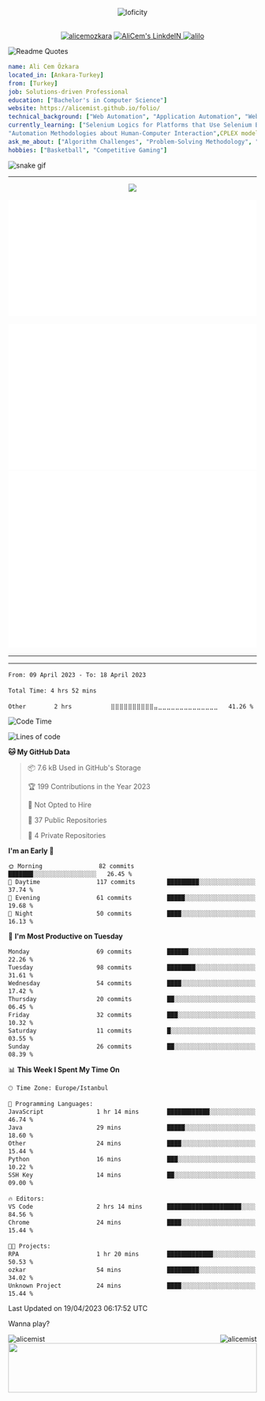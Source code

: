 <p align="center">
<img alt="loficity" width="800px" src="https://github.com/HyunCafe/HyunCafe/raw/main/assests/loficity.gif"</img>
</p>
<p align="center">
<br/>
  <a href="https://www.buymeacoffee.com/alicemozkara"> <img src="https://cdn.buymeacoffee.com/buttons/v2/default-yellow.png" height="50" width="210" alt="alicemozkara" /></a>
<a href="https://www.linkedin.com/in/ali-cem-oz/">
  <img alt="AliCem's LinkdeIN" width="40px" src="https://user-images.githubusercontent.com/43545812/144035037-0f415fc7-9f96-4517-a370-ccc6e78a714b.png" />
  
</a>
<a href="https://www.leetcode.com/alilo" target="blank"><img src="https://raw.githubusercontent.com/rahuldkjain/github-profile-readme-generator/master/src/images/icons/Social/leet-code.svg" alt="alilo"  width="30px" /></a>

<br>
  
</p>

 ![Readme Quotes](https://quotes-github-readme.vercel.app/api?type=horizontal&theme=nord) 
  




```yaml
name: Ali Cem Özkara
located_in: [Ankara-Turkey]
from: [Turkey]
job: Solutions-driven Professional
education: ["Bachelor's in Computer Science"]
website: https://alicemist.github.io/folio/
technical_background: ["Web Automation", "Application Automation", "Web Technologies", "Cloud Technologies", "NLP Techniques"]
currently_learning: ["Selenium Logics for Platforms that Use Selenium Backend", 
"Automation Methodologies about Human-Computer Interaction",CPLEX modelling]
ask_me_about: ["Algorithm Challenges", "Problem-Solving Methodology", "Python", "Node.js", "React.js", "TypeScript","LeetCode"]
hobbies: ["Basketball", "Competitive Gaming"]
```

![snake gif](https://github.com/alicemist/alicemist/blob/output/github-contribution-grid-snake.svg)
<hr>
<p align="center">
  <img alig src="https://github-profile-trophy.vercel.app/?username=alicemist&column=6&rank=SSS,SS,S,AAA,AA,A,B,C" />
</p>



![Metrics](https://raw.githubusercontent.com/alicemist/alicemist/main/github-metrics.svg)

![Metrics](https://raw.githubusercontent.com/alicemist/alicemist/main/metrics.plugin.habits.charts.svg)
![Metrics](https://raw.githubusercontent.com/alicemist/alicemist/main/metrics.plugin.leetcode.svg)
<hr>

<hr>

<!--START_SECTION:WAKA-->

```text
From: 09 April 2023 - To: 18 April 2023

Total Time: 4 hrs 52 mins

Other        2 hrs           ⣿⣿⣿⣿⣿⣿⣿⣿⣿⣿⣤⣀⣀⣀⣀⣀⣀⣀⣀⣀⣀⣀⣀⣀⣀   41.26 %
```

<!--END_SECTION:WAKA-->
<!--START_SECTION:time-->
![Code Time](http://img.shields.io/badge/Code%20Time-4%20hrs%2052%20mins-blue)

![Lines of code](https://img.shields.io/badge/From%20Hello%20World%20I%27ve%20Written-49.9%20thousand%20lines%20of%20code-blue)

**🐱 My GitHub Data** 

> 📦 7.6 kB Used in GitHub's Storage 
 > 
> 🏆 199 Contributions in the Year 2023
 > 
> 🚫 Not Opted to Hire
 > 
> 📜 37 Public Repositories 
 > 
> 🔑 4 Private Repositories 
 > 
**I'm an Early 🐤** 

```text
🌞 Morning                82 commits          ███████░░░░░░░░░░░░░░░░░░   26.45 % 
🌆 Daytime                117 commits         █████████░░░░░░░░░░░░░░░░   37.74 % 
🌃 Evening                61 commits          █████░░░░░░░░░░░░░░░░░░░░   19.68 % 
🌙 Night                  50 commits          ████░░░░░░░░░░░░░░░░░░░░░   16.13 % 
```
📅 **I'm Most Productive on Tuesday** 

```text
Monday                   69 commits          ██████░░░░░░░░░░░░░░░░░░░   22.26 % 
Tuesday                  98 commits          ████████░░░░░░░░░░░░░░░░░   31.61 % 
Wednesday                54 commits          ████░░░░░░░░░░░░░░░░░░░░░   17.42 % 
Thursday                 20 commits          ██░░░░░░░░░░░░░░░░░░░░░░░   06.45 % 
Friday                   32 commits          ███░░░░░░░░░░░░░░░░░░░░░░   10.32 % 
Saturday                 11 commits          █░░░░░░░░░░░░░░░░░░░░░░░░   03.55 % 
Sunday                   26 commits          ██░░░░░░░░░░░░░░░░░░░░░░░   08.39 % 
```


📊 **This Week I Spent My Time On** 

```text
🕑︎ Time Zone: Europe/Istanbul

💬 Programming Languages: 
JavaScript               1 hr 14 mins        ████████████░░░░░░░░░░░░░   46.74 % 
Java                     29 mins             █████░░░░░░░░░░░░░░░░░░░░   18.60 % 
Other                    24 mins             ████░░░░░░░░░░░░░░░░░░░░░   15.44 % 
Python                   16 mins             ███░░░░░░░░░░░░░░░░░░░░░░   10.22 % 
SSH Key                  14 mins             ██░░░░░░░░░░░░░░░░░░░░░░░   09.00 % 

🔥 Editors: 
VS Code                  2 hrs 14 mins       █████████████████████░░░░   84.56 % 
Chrome                   24 mins             ████░░░░░░░░░░░░░░░░░░░░░   15.44 % 

🐱‍💻 Projects: 
RPA                      1 hr 20 mins        █████████████░░░░░░░░░░░░   50.53 % 
ozkar                    54 mins             █████████░░░░░░░░░░░░░░░░   34.02 % 
Unknown Project          24 mins             ████░░░░░░░░░░░░░░░░░░░░░   15.44 % 
```


 Last Updated on 19/04/2023 06:17:52 UTC
<!--END_SECTION:time-->

Wanna play?
 <div align=center>
  
<img align="left" src="https://github-readme-stats.vercel.app/api/top-langs?username=alicemist&show_icons=true&locale=en&layout=compact" alt="alicemist" />

<img align="right" src="https://github-readme-streak-stats.herokuapp.com/?user=alicemist" alt="alicemist" />
</div>
<div align=center>
  <img  height=100px width= 100% src="https://capsule-render.vercel.app/api?type=waving&color=gradient&height=60&section=footer"/>
</div>

